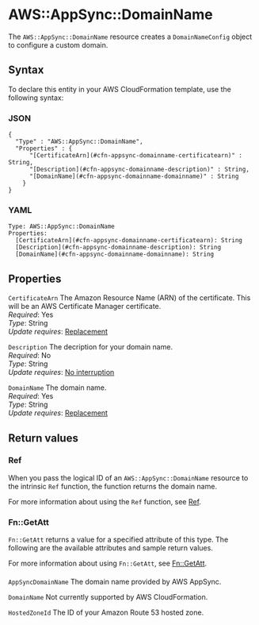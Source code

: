 # AWS::AppSync::DomainName<a name="aws-resource-appsync-domainname"></a>

The `AWS::AppSync::DomainName` resource creates a `DomainNameConfig` object to configure a custom domain\.

## Syntax<a name="aws-resource-appsync-domainname-syntax"></a>

To declare this entity in your AWS CloudFormation template, use the following syntax:

### JSON<a name="aws-resource-appsync-domainname-syntax.json"></a>

```
{
  "Type" : "AWS::AppSync::DomainName",
  "Properties" : {
      "[CertificateArn](#cfn-appsync-domainname-certificatearn)" : String,
      "[Description](#cfn-appsync-domainname-description)" : String,
      "[DomainName](#cfn-appsync-domainname-domainname)" : String
    }
}
```

### YAML<a name="aws-resource-appsync-domainname-syntax.yaml"></a>

```
Type: AWS::AppSync::DomainName
Properties: 
  [CertificateArn](#cfn-appsync-domainname-certificatearn): String
  [Description](#cfn-appsync-domainname-description): String
  [DomainName](#cfn-appsync-domainname-domainname): String
```

## Properties<a name="aws-resource-appsync-domainname-properties"></a>

`CertificateArn`  <a name="cfn-appsync-domainname-certificatearn"></a>
The Amazon Resource Name \(ARN\) of the certificate\. This will be an AWS Certificate Manager certificate\.  
*Required*: Yes  
*Type*: String  
*Update requires*: [Replacement](https://docs.aws.amazon.com/AWSCloudFormation/latest/UserGuide/using-cfn-updating-stacks-update-behaviors.html#update-replacement)

`Description`  <a name="cfn-appsync-domainname-description"></a>
The decription for your domain name\.  
*Required*: No  
*Type*: String  
*Update requires*: [No interruption](https://docs.aws.amazon.com/AWSCloudFormation/latest/UserGuide/using-cfn-updating-stacks-update-behaviors.html#update-no-interrupt)

`DomainName`  <a name="cfn-appsync-domainname-domainname"></a>
The domain name\.  
*Required*: Yes  
*Type*: String  
*Update requires*: [Replacement](https://docs.aws.amazon.com/AWSCloudFormation/latest/UserGuide/using-cfn-updating-stacks-update-behaviors.html#update-replacement)

## Return values<a name="aws-resource-appsync-domainname-return-values"></a>

### Ref<a name="aws-resource-appsync-domainname-return-values-ref"></a>

When you pass the logical ID of an `AWS::AppSync::DomainName` resource to the intrinsic `Ref` function, the function returns the domain name\.

 For more information about using the `Ref` function, see [Ref](https://docs.aws.amazon.com/AWSCloudFormation/latest/UserGuide/intrinsic-function-reference-ref)\. 

### Fn::GetAtt<a name="aws-resource-appsync-domainname-return-values-fn--getatt"></a>

 `Fn::GetAtt` returns a value for a specified attribute of this type\. The following are the available attributes and sample return values\. 

For more information about using `Fn::GetAtt`, see [Fn::GetAtt](https://docs.aws.amazon.com/AWSCloudFormation/latest/UserGuide/intrinsic-function-reference-getatt)\. 

#### <a name="aws-resource-appsync-domainname-return-values-fn--getatt-fn--getatt"></a>

`AppSyncDomainName`  <a name="AppSyncDomainName-fn::getatt"></a>
The domain name provided by AWS AppSync\.

`DomainName`  <a name="DomainName-fn::getatt"></a>
Not currently supported by AWS CloudFormation\.

`HostedZoneId`  <a name="HostedZoneId-fn::getatt"></a>
The ID of your Amazon Route 53 hosted zone\.